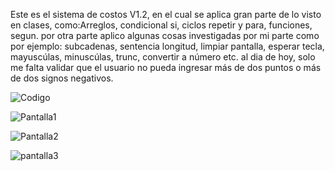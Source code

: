 ﻿Este es el sistema de costos V1.2, en el cual se aplica gran parte de lo visto en clases, como:Arreglos, condicional si, ciclos repetir y para, funciones, segun. por otra parte aplico algunas cosas investigadas por mi parte como por ejemplo: subcadenas, sentencia longitud, limpiar pantalla, esperar tecla, mayuscúlas, minuscúlas, trunc, convertir a número etc.
al dia de hoy, solo me falta validar que el usuario no pueda ingresar más de dos puntos o más de dos signos negativos.

![Codigo](https://github.com/user-attachments/assets/fa665b8b-1389-4ae3-9a26-401419944d75)

![Pantalla1](https://github.com/user-attachments/assets/8dceb147-0787-4e44-8a4d-33200ff8412b)

![Pantalla2](https://github.com/user-attachments/assets/334449f9-82dd-4265-9162-7c36fbb4e812)

![pantalla3](https://github.com/user-attachments/assets/9d68a859-c83a-49b8-b871-532ada10d948)


